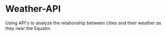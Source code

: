 # Weather-API
Using API's to analyze the relationship between cities and their weather as they near the Equator.
